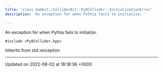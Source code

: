 ```yaml
---
title: 'class Gambit::ColliderBit::Py8Collider::InitializationError'
description: 'An exception for when Pythia fails to initialize. '

---
```









An exception for when Pythia fails to initialize. 


`#include <Py8Collider.hpp>`

Inherits from std::exception

-------------------------------

Updated on 2022-08-02 at 18:18:36 +0000